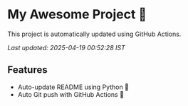 # My Awesome Project 🚀

This project is automatically updated using GitHub Actions.

_Last updated: 2025-04-19 00:52:28 IST_

## Features
- Auto-update README using Python 🐍
- Auto Git push with GitHub Actions 🤖
